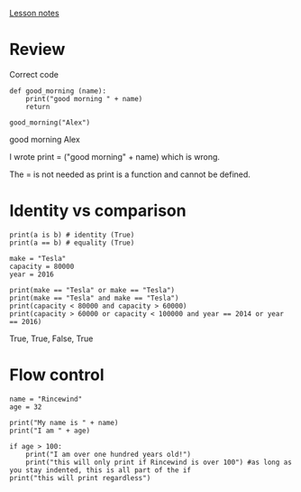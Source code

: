[Lesson notes](https://learningcentral.cf.ac.uk/bbcswebdav/pid-4458206-dt-content-rid-7878557_2/courses/1718-CM6114/3_Conditionals_Flow_Control_InClass.pdf)

# Review
Correct code
```
def good_morning (name):
    print("good morning " + name)
    return
    
good_morning("Alex")
```
good morning Alex

I wrote print = ("good morning" + name) which is wrong. 

The = is not needed as print is a function and cannot be defined.

# Identity vs comparison

```
print(a is b) # identity (True)
print(a == b) # equality (True)
```

```
make = "Tesla"
capacity = 80000
year = 2016

print(make == "Tesla" or make == "Tesla")
print(make == "Tesla" and make == "Tesla")
print(capacity < 80000 and capacity > 60000)
print(capacity > 60000 or capacity < 100000 and year == 2014 or year == 2016)
```
True, True, False, True

# Flow control

```
name = "Rincewind"
age = 32

print("My name is " + name)
print("I am " + age)

if age > 100:
    print("I am over one hundred years old!")
    print("this will only print if Rincewind is over 100") #as long as you stay indented, this is all part of the if
print("this will print regardless")
```
